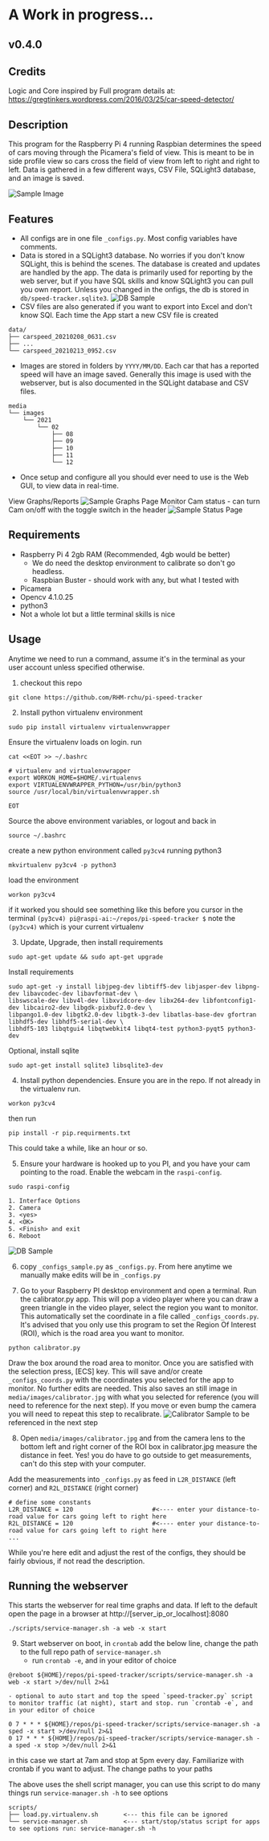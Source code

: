 # A Work in progress...

## v0.4.0

## Credits

Logic and Core inspired by
Full program details at:   https://gregtinkers.wordpress.com/2016/03/25/car-speed-detector/

## Description

This program for the Raspberry Pi 4 running Raspbian determines the speed of cars moving through the Picamera's field of view. This is meant to be in side profile view so cars cross the field of view from left to right and right to left. Data is gathered in a few different ways, CSV File, SQLight3 database, and an image is saved.

![Sample Image](html/assets/sample_snap.jpg?raw=true "Sample Image")


## Features
* All configs are in one file `_configs.py`. Most config variables have comments.
* Data is stored in a SQLight3 database. No worries if you don't know SQLight, this is behind the scenes. The database is created and updates are handled by the app. The data is primarily used for reporting by the web server, but if you have SQL skills and know SQLight3 you can pull you own report. Unless you changed in the onfigs, the db is stored in `db/speed-tracker.sqlite3`. ![DB Sample](html/assets/sample_db.png?raw=true "DB Sample")
* CSV files are also generated if you want to export into Excel and don't know SQl. Each time the App start a new CSV file is created
```
data/
├── carspeed_20210208_0631.csv
├── ...
└── carspeed_20210213_0952.csv
```
* Images are stored in folders by `YYYY/MM/DD`. Each car that has a reported speed will have an image saved. Generally this image is used with the webserver, but is also documented in the SQLight database and CSV files.
```
media
└── images
    └── 2021
        └── 02
            ├── 08
            ├── 09
            ├── 10
            ├── 11
            └── 12
```
* Once setup and configure all you should ever need to use is the Web GUI, to view data in real-time. 


View Graphs/Reports
![Sample Graphs Page](html/assets/sample_web.png?raw=true "Sample Graphs Page")
Monitor Cam status - can turn Cam on/off with the toggle switch in the header
![Sample Status Page](html/assets/sample_web2.png?raw=true "Sample Status Page")

## Requirements

* Raspberry Pi 4 2gb RAM (Recommended, 4gb would be better)
    * We do need the desktop environment to calibrate so don't go headless.
    * Raspbian Buster - should work with any, but what I tested with
* Picamera
* Opencv 4.1.0.25
* python3
* Not a whole lot but a little terminal skills is nice

## Usage
Anytime we need to run a command, assume it's in the terminal as your user account unless specified otherwise.

1. checkout this repo
```
git clone https://github.com/RHM-rchu/pi-speed-tracker
```
2. Install python virtualenv environment 
```
sudo pip install virtualenv virtualenvwrapper
```
Ensure the virtualenv loads on login.
run
```
cat <<EOT >> ~/.bashrc

# virtualenv and virtualenvwrapper
export WORKON_HOME=$HOME/.virtualenvs
export VIRTUALENVWRAPPER_PYTHON=/usr/bin/python3
source /usr/local/bin/virtualenvwrapper.sh

EOT
```
Source the above environment variables, or logout and back in
```
source ~/.bashrc
```
create a new python environment called `py3cv4` running python3
```
mkvirtualenv py3cv4 -p python3
```
load the environment
```
workon py3cv4
```
if it worked you should see something like this before you cursor in the terminal
`(py3cv4) pi@raspi-ai:~/repos/pi-speed-tracker $` note the `(py3cv4)` which is your current virtualenv

3. Update, Upgrade, then install requirements 
```
sudo apt-get update && sudo apt-get upgrade
```
Install requirements
```
sudo apt-get -y install libjpeg-dev libtiff5-dev libjasper-dev libpng-dev libavcodec-dev libavformat-dev \
libswscale-dev libv4l-dev libxvidcore-dev libx264-dev libfontconfig1-dev libcairo2-dev libgdk-pixbuf2.0-dev \
libpango1.0-dev libgtk2.0-dev libgtk-3-dev libatlas-base-dev gfortran libhdf5-dev libhdf5-serial-dev \
libhdf5-103 libqtgui4 libqtwebkit4 libqt4-test python3-pyqt5 python3-dev
```
Optional, install sqlite
```
sudo apt-get install sqlite3 libsqlite3-dev
```
4. Install python dependencies. Ensure you are in the repo. If not already in the virtualenv run.
```
workon py3cv4
```
then run
```
pip install -r pip.requirments.txt
```
This could take a while, like an hour or so.

5. Ensure your hardware is hooked up to you PI, and you have your cam pointing to the road. Enable the webcam in the `raspi-config`. 
```
sudo raspi-config
```
    1. Interface Options
    2. Camera
    3. <yes>
    4. <OK>
    5. <Finish> and exit
    6. Reboot
![DB Sample](html/assets/sample_enable_picam.png?raw=true "DB Sample")

6. copy `_configs_sample.py` as `_configs.py`. From here anytime we manually make edits will be in `_configs.py`

7. Go to your Raspberry PI desktop environment and open a terminal. Run the calibrator.py app. This will pop a video player where you can draw a green triangle in the video player, select the region you want to monitor. This automatically set the coordinate in a file called `_configs_coords.py`. It's advised that you only use this program to set the Region Of Interest (ROI), which is the road area you want to monitor.
```
python calibrator.py
```
Draw the box around the road area to monitor. Once you are satisfied with the selection press, [ECS] key. This will save and/or create `_configs_coords.py` with the coordinates you selected for the app to monitor. No further edits are needed. This also saves an still image in `media/images/calibrator.jpg` with what you selected for reference (you will need to reference for the next step). If you move or even bump the camera you will need to repeat this step to recalibrate.
![Calibrator Sample](html/assets/sample_calibrator.png?raw=true "Calibrator Sample") to be referenced in the next step

8. Open `media/images/calibrator.jpg` and from the camera lens to the bottom left and right corner of the ROI box in calibrator.jpg measure the distance in feet. Yes! you do have to go outside to get measurements, can't do this step with your computer. 

Add the measurements into `_configs.py` as feed in `L2R_DISTANCE` (left corner) and `R2L_DISTANCE` (right corner)
```
# define some constants
L2R_DISTANCE = 120                      #<---- enter your distance-to-road value for cars going left to right here
R2L_DISTANCE = 120                      #<---- enter your distance-to-road value for cars going left to right here
...
```
While you're here edit and adjust the rest of the configs, they should be fairly obvious, if not read the description.

## Running the webserver
This starts the webserver for real time graphs and data. If left to the default open the page in a browser at http://[server_ip_or_localhost]:8080 
```
./scripts/service-manager.sh -a web -x start
```


9. Start webserver on boot, in `crontab` add the below line, change the path to the full repo path of `service-manager.sh`
    - run `crontab -e`, and in your editor of choice
```
@reboot ${HOME}/repos/pi-speed-tracker/scripts/service-manager.sh -a web -x start >/dev/null 2>&1
```
    - optional to auto start and top the speed `speed-tracker.py` script to monitor traffic (at night), start and stop. run `crontab -e`, and in your editor of choice
```
0 7 * * * ${HOME}/repos/pi-speed-tracker/scripts/service-manager.sh -a sped -x start >/dev/null 2>&1
0 17 * * * ${HOME}/repos/pi-speed-tracker/scripts/service-manager.sh -a sped -x stop >/dev/null 2>&1
```
in this case we start at 7am and stop at 5pm every day. Familiarize with crontab if you want to adjust. The change paths to your paths

The above uses the shell script manager, you can use this script to do many things run `service-manager.sh -h` to see options
```
scripts/
├── load.py.virtualenv.sh       <--- this file can be ignored
└── service-manager.sh          <--- start/stop/status script for apps to see options run: service-manager.sh -h 
```






